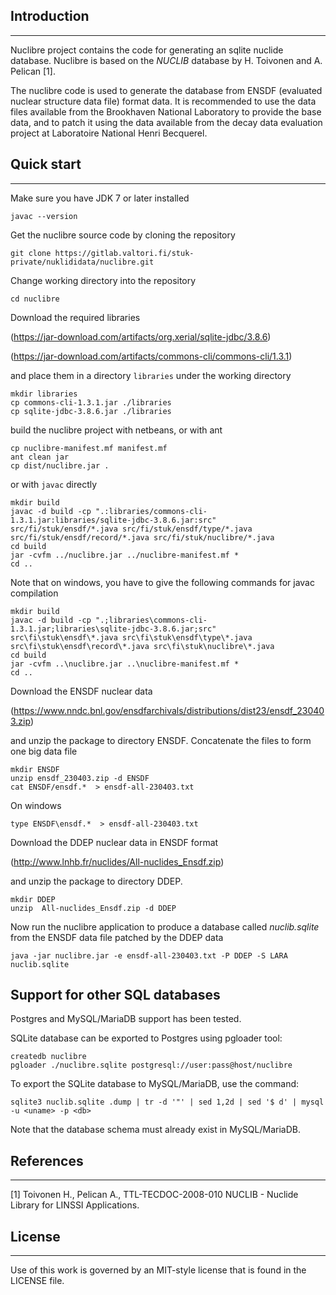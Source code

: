 ## Introduction
-----
Nuclibre project contains the code for generating an sqlite nuclide database. Nuclibre is based on the *NUCLIB* database by
H. Toivonen and A. Pelican [1].

The nuclibre code is used to generate the database from ENSDF (evaluated nuclear structure data file) format data. It is recommended to use the data files available from the Brookhaven National Laboratory to provide the base data, and to patch it using the data available from the decay data evaluation project at Laboratoire National Henri Becquerel.

## Quick start
-----
Make sure you have JDK 7  or later installed
```
javac --version
```

Get the nuclibre source code by cloning the repository
```
git clone https://gitlab.valtori.fi/stuk-private/nuklididata/nuclibre.git
```

Change working directory into the repository
```
cd nuclibre
```

Download the required libraries

(https://jar-download.com/artifacts/org.xerial/sqlite-jdbc/3.8.6)

(https://jar-download.com/artifacts/commons-cli/commons-cli/1.3.1)

and place them in a directory `libraries` under the working directory
```
mkdir libraries
cp commons-cli-1.3.1.jar ./libraries
cp sqlite-jdbc-3.8.6.jar ./libraries
```

build the nuclibre project with netbeans, or with ant
```
cp nuclibre-manifest.mf manifest.mf
ant clean jar
cp dist/nuclibre.jar .
```

or with `javac` directly
```
mkdir build
javac -d build -cp ".:libraries/commons-cli-1.3.1.jar:libraries/sqlite-jdbc-3.8.6.jar:src" src/fi/stuk/ensdf/*.java src/fi/stuk/ensdf/type/*.java src/fi/stuk/ensdf/record/*.java src/fi/stuk/nuclibre/*.java
cd build
jar -cvfm ../nuclibre.jar ../nuclibre-manifest.mf *
cd ..
```

Note that on windows, you have to give the following commands for javac compilation
```
mkdir build
javac -d build -cp ".;libraries\commons-cli-1.3.1.jar;libraries\sqlite-jdbc-3.8.6.jar;src" src\fi\stuk\ensdf\*.java src\fi\stuk\ensdf\type\*.java src\fi\stuk\ensdf\record\*.java src\fi\stuk\nuclibre\*.java
cd build
jar -cvfm ..\nuclibre.jar ..\nuclibre-manifest.mf *
cd ..
```

Download the ENSDF nuclear data

(https://www.nndc.bnl.gov/ensdfarchivals/distributions/dist23/ensdf_230403.zip)

and unzip the package to directory ENSDF. Concatenate the files to form one big data file
```
mkdir ENSDF
unzip ensdf_230403.zip -d ENSDF
cat ENSDF/ensdf.*  > ensdf-all-230403.txt
```
On windows
```
type ENSDF\ensdf.*  > ensdf-all-230403.txt
```
Download the DDEP nuclear data in ENSDF format

(http://www.lnhb.fr/nuclides/All-nuclides_Ensdf.zip)

and unzip the package to directory DDEP.
```
mkdir DDEP
unzip  All-nuclides_Ensdf.zip -d DDEP
```

Now run the nuclibre application to produce a database called *nuclib.sqlite* from the ENSDF data file patched by the DDEP data
```
java -jar nuclibre.jar -e ensdf-all-230403.txt -P DDEP -S LARA nuclib.sqlite
```

## Support for other SQL databases

Postgres and MySQL/MariaDB support has been tested. 

SQLite database can be exported to Postgres using pgloader tool:
```
createdb nuclibre
pgloader ./nuclibre.sqlite postgresql://user:pass@host/nuclibre
```

To export the SQLite database to MySQL/MariaDB, use the command:
```
sqlite3 nuclib.sqlite .dump | tr -d '"' | sed 1,2d | sed '$ d' | mysql -u <uname> -p <db>
```
Note that the database schema must already exist in MySQL/MariaDB.


## References
-----
[1] Toivonen H., Pelican A., TTL-TECDOC-2008-010 NUCLIB - Nuclide Library for LINSSI Applications.

## License
-----
Use of this work is governed by an MIT-style license that is found in the LICENSE file.
